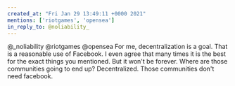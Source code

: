 ```yaml
---
created_at: "Fri Jan 29 13:49:11 +0000 2021"
mentions: ['riotgames', 'opensea']
in_reply_to: @noliability_
---
```


@_noliability @riotgames @opensea For me, decentralization is a goal. That is a reasonable use of Facebook. I even agree that many times it is the best for the exact things you mentioned. But it won't be forever. Where are those communities going to end up? Decentralized. Those communities don't need facebook.